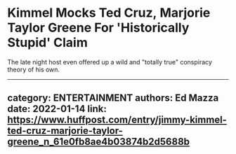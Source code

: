 # Kimmel Mocks Ted Cruz, Marjorie Taylor Greene For 'Historically Stupid' Claim

The late night host even offered up a wild and "totally true" conspiracy theory of his own.

---
category: ENTERTAINMENT
authors: Ed Mazza
date: 2022-01-14
link: https://www.huffpost.com/entry/jimmy-kimmel-ted-cruz-marjorie-taylor-greene_n_61e0fb8ae4b03874b2d5688b
---
